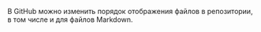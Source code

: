 В GitHub можно изменить порядок отображения файлов в репозитории, в том числе и для файлов Markdown.
